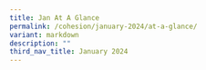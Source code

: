 ```yaml
---
title: Jan At A Glance
permalink: /cohesion/january-2024/at-a-glance/
variant: markdown
description: ""
third_nav_title: January 2024
---
```

